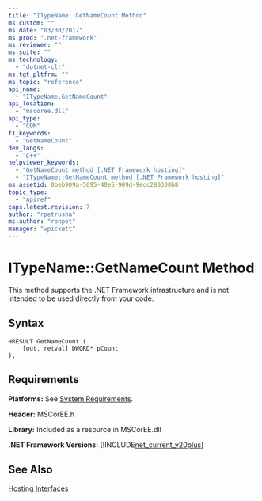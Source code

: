 ```yaml
---
title: "ITypeName::GetNameCount Method"
ms.custom: ""
ms.date: "03/30/2017"
ms.prod: ".net-framework"
ms.reviewer: ""
ms.suite: ""
ms.technology: 
  - "dotnet-clr"
ms.tgt_pltfrm: ""
ms.topic: "reference"
api_name: 
  - "ITypeName.GetNameCount"
api_location: 
  - "mscoree.dll"
api_type: 
  - "COM"
f1_keywords: 
  - "GetNameCount"
dev_langs: 
  - "C++"
helpviewer_keywords: 
  - "GetNameCount method [.NET Framework hosting]"
  - "ITypeName::GetNameCount method [.NET Framework hosting]"
ms.assetid: 0beb909a-5095-40e5-909d-9ecc280300b8
topic_type: 
  - "apiref"
caps.latest.revision: 7
author: "rpetrusha"
ms.author: "ronpet"
manager: "wpickett"
---
```

# ITypeName::GetNameCount Method
This method supports the .NET Framework infrastructure and is not intended to be used directly from your code.  
  
## Syntax  
  
```  
HRESULT GetNameCount (  
    [out, retval] DWORD* pCount  
);  
```  
  
## Requirements  
 **Platforms:** See [System Requirements](../../../../docs/framework/get-started/system-requirements.md).  
  
 **Header:** MSCorEE.h  
  
 **Library:** Included as a resource in MSCorEE.dll  
  
 **.NET Framework Versions:** [!INCLUDE[net_current_v20plus](../../../../includes/net-current-v20plus-md.md)]  
  
## See Also  
 [Hosting Interfaces](../../../../docs/framework/unmanaged-api/hosting/hosting-interfaces.md)
